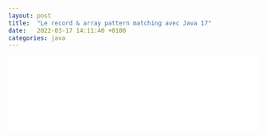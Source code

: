 ```yaml
---
layout: post
title:  "Le record & array pattern matching avec Java 17"
date:   2022-03-17 14:11:40 +0100
categories: java
---
```


<iframe src="/adoc/java17/java17.html" onload="this.style.height=(this.contentWindow.document.body.scrollHeight+20)+'px';" style="overflow: hidden; width: 100%;border:none;" title="Iframe Example"></iframe>
